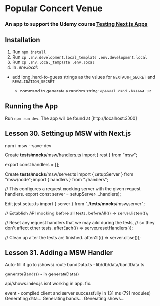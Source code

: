 # Popular Concert Venue

### An app to support the Udemy course [Testing Next.js Apps](https://www.udemy.com/course/nextjs-testing/)

## Installation

1. Run `npm install`
1. Run `cp .env.development.local_template .env.development.local`
1. Run `cp .env.local_template .env.local`
1. In _.env.local_:

- add long, hard-to-guess strings as the values for `NEXTAUTH_SECRET` and `REVALIDATION_SECRET`

  - command to generate a random string: `openssl rand -base64 32`

## Running the App

Run `npm run dev`. The app will be found at [http://localhost:3000]

## Lesson 30. Setting up MSW with Next.js

npm i msw --save-dev

Create __tests__/__mocks__/msw/handlers.ts
import { rest } from "msw";

export const handlers = [];

Create __tests__/__mocks__/msw/server.ts
import { setupServer } from "msw/node";
import { handlers } from "./handlers";

// This configures a request mocking server with the given request handlers.
export const server = setupServer(...handlers);

Edit jest.setup.ts
import { server } from "./__tests__/__mocks__/msw/server";

// Establish API mocking before all tests.
beforeAll(() => server.listen());

// Reset any request handlers that we may add during the tests,
// so they don't affect other tests.
afterEach(() => server.resetHandlers());

// Clean up after the tests are finished.
afterAll(() => server.close());

## Lesson 31. Adding a MSW Handler

Auto-fill if go to /shows/ route
bandData.ts - lib/db/data/bandData.ts

generateBands() - in generateData()

api/shows.index.js isnt working in app. fix.


event - compiled client and server successfully in 131 ms (791 modules)
        Generating data...
                Generating bands...
                Generating shows...


